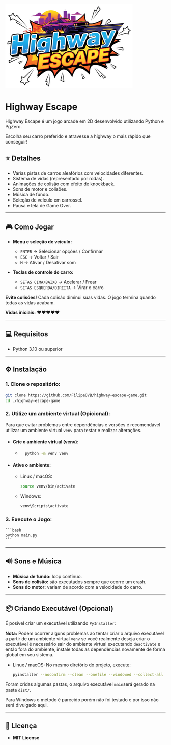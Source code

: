 
<img src="images/HighwayEscape.png" alt="Highway Escape" width="400">

# Highway Escape

Highway Escape é um jogo arcade em 2D desenvolvido utilizando Python e PgZero.

Escolha seu carro preferido e atravesse a highway o mais rápido que conseguir!


## ⭐ Detalhes

- Várias pistas de carros aleatórios com velocidades diferentes.
- Sistema de vidas (representado por rodas).
- Animações de colisão com efeito de knockback.
- Sons de motor e colisões.
- Música de fundo.
- Seleção de veículo em carrossel.
- Pausa e tela de Game Over.

---

## 🎮 Como Jogar

- **Menu e seleção de veículo:**
  - `ENTER` → Selecionar opções / Confirmar
  - `ESC` → Voltar / Sair
  - `M` → Ativar / Desativar som
  
- **Teclas de controle do carro:**
  - `SETAS CIMA/BAIXO` → Acelerar / Frear
  - `SETAS ESQUERDA/DIREITA` → Virar o carro
  
**Evite colisões!** Cada colisão diminui suas vidas. O jogo termina quando todas as vidas acabam.

**Vidas iniciais:** ❤️❤️❤️❤️❤️

---

## 💻 Requisitos

- Python 3.10 ou superior

---

## ⚙️ Instalação

### 1. Clone o repositório:

```bash
git clone https://github.com/FilipeOVB/highway-escape-game.git
cd ./highway-escape-game
```

### 2. Utilize um ambiente virtual (Opicional):

Para que evitar problemas entre dependências e versões é recomendável utilizar um ambiente virtual `venv` para testar e realizar alterações.

- #### Crie o ambiente virtual (venv):

    - ```bash
        python -m venv venv
        ```
- #### Ative o ambiente:
  
  - Linux / macOS:
  
    ```bash
    source venv/bin/activate
    ```
  - Windows:

    ```bash
    venv\Scripts\activate
    ```

### 3. Execute o Jogo:

    ```bash
    python main.py
    ```

---

## 🔊 Sons e Música

- **Música de fundo:** loop contínuo.
- **Sons de colisão:** são executados sempre que ocorre um crash.
- **Sons do motor:** variam de acordo com a velocidade do carro.

---

## 📦 Criando Executável (Opcional)

É posível criar um executável utilizando `PyInstaller`:

**Nota:** Podem ocorrer alguns problemas ao tentar criar o arquivo executável a partir de um ambiente virtual `venv` se você realmente deseja criar o executável é necessário sair do ambiente virtual executando `deactivate` e então fora do ambiente, instale todas as dependências novamente de forma global em seu sistema.

- Linux / macOS:
    No mesmo diretório do projeto, execute:

    ```bash
    pyinstaller --noconfirm --clean --onefile --windowed --collect-all pgzero --collect-all pygame --add-data "images:images" --add-data "sounds:sounds"  --add-data "music:music" main.py
    ```

Foram cridas algumas pastas, o arquivo executável `main`será gerado na pasta `dist/`.

Para Windows o método é parecido porém não foi testado e por isso não será divulgado aqui.

---
## 📝 Licença

- **MIT License**